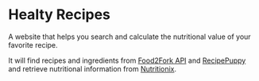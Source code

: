 # Healty Recipes

A website that helps you search and calculate the nutritional value of your favorite recipe.

It will find recipes and ingredients from [Food2Fork API](http://food2fork.com/about/api) and [RecipePuppy](http://www.recipepuppy.com/about/api/) and retrieve nutritional information from [Nutritionix](https://developer.nutritionix.com).
